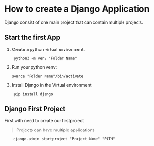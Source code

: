 # How to create a Django Application

Django consist of one main project that can contain multiple projects.

## Start the first App

1. Create a python virtual environment:

        python3 -m venv "Folder Name"

2. Run your python venv:

       source "Folder Name"/bin/activate

3. Install Django in the Virtual environment:

        pip install django

## Django First Project

First with need to create our firstproject
>Projects can have multiple applications

        django-admin startproject "Project Name" "PATH"

